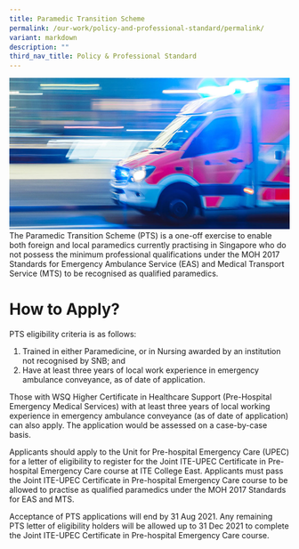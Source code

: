 ```yaml
---
title: Paramedic Transition Scheme
permalink: /our-work/policy-and-professional-standard/permalink/
variant: markdown
description: ""
third_nav_title: Policy & Professional Standard
---
```


![](/images/Amb_Team_Paramedic_Transition_Scheme.jpg)The Paramedic Transition Scheme (PTS) is a one-off exercise to enable both foreign and local paramedics currently practising in Singapore who do not possess the minimum professional qualifications under the MOH 2017 Standards for Emergency Ambulance Service (EAS) and Medical Transport Service (MTS) to be recognised as qualified paramedics.

# How to Apply?

PTS eligibility criteria is as follows:

1.  Trained in either Paramedicine, or in Nursing awarded by an institution not recognised by SNB; and
2.  Have at least three years of local work experience in emergency ambulance conveyance, as of date of application.

Those with WSQ Higher Certificate in Healthcare Support (Pre-Hospital Emergency Medical Services) with at least three years of local working experience in emergency ambulance conveyance (as of date of application) can also apply. The application would be assessed on a case-by-case basis.

Applicants should apply to the Unit for Pre-hospital Emergency Care (UPEC) for a letter of eligibility to register for the Joint ITE-UPEC Certificate in Pre-hospital Emergency Care course at ITE College East. Applicants must pass the Joint ITE-UPEC Certificate in Pre-hospital Emergency Care course to be allowed to practise as qualified paramedics under the MOH 2017 Standards for EAS and MTS.

Acceptance of PTS applications will end by 31 Aug 2021. Any remaining PTS letter of eligibility holders will be allowed up to 31 Dec 2021 to complete the Joint ITE-UPEC Certificate in Pre-hospital Emergency Care course.